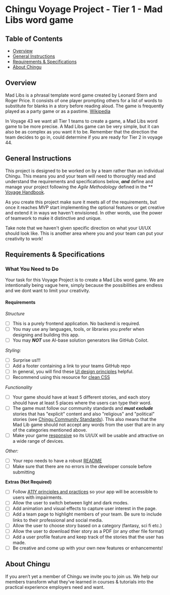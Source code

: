 # Chingu Voyage Project - Tier 1 - Mad Libs word game

## Table of Contents

* [Overview](#overview)
* [General Instructions](#general-instructions)
* [Requirements & Specifications](#requirements-specifications)
* [About Chingu](#about-chingu)

## Overview

Mad Libs is a phrasal template word game created by Leonard Stern and Roger Price. 
It consists of one player prompting others for a list of words to substitute for blanks 
in a story before reading aloud. The game is frequently played as a party game or as a pastime. [Wikipedia](https://en.wikipedia.org/wiki/Mad_Libs)

In Voyage 43 we want all Tier 1 teams to create a game, a Mad Libs word game to be more precise.
A Mad Libs game can be very simple, but it can also be as complex as you want it to be. Remember that 
the direction the team decides to go in, could determine if you are ready for Tier 2 in voyage 44.

## General Instructions

This project is designed to be worked on by a team rather than an individual
Chingu. This means you and your team will need to thoroughly read and
understand the requirements and specifications below, **_and_** define and
manage your project following the _Agile Methodology_ defined in the **
[Voyage Handbook](https://www.notion.so/Voyages-8d8e16a5f86e42a88d9ace16bc555f18#c6450284edde462f8b97580b002c836e).

As you create this project make sure it meets all of the requirements, but once
it reaches MVP start implementing the optional features or get creative and
extend it in ways we haven't envisioned. In other words, use the power of
teamwork to make it distinctive and unique.

Take note that we haven't given specific direction on what your UI/UX should
look like. This is another area where you and your team can put your creativity 
to work! 

## Requirements & Specifications
### What You Need to Do

Your task for this Voyage Project is to create a Mad Libs word game. We are intentionally
being vague here, simply because the possibilities are endless and we dont want to limit your creativity. 

#### Requirements

*Structure*

- [ ] This is a purely frontend application. No backend is required. 
- [ ] You may use any languages, tools, or libraries you prefer when designing and building this app. 
- [ ] You may **_NOT_** use AI-base solution generators like GitHub Coilot. 

*Styling:*

- [ ] Surprise us!!!
- [ ] Add a footer containing a link to your teams GitHub repo
- [ ] In general, you will find these [UI design principles](https://www.justinmind.com/ui-design/principles) helpful.
- [ ] Recommend using this resource for [clean CSS](https://www.devbridge.com/articles/implementing-clean-css-bem-method/)

*Functionality*

- [ ] Your game should have at least 5 different stories, and each story should have at least 5 places where the users can type their word.
- [ ] The game must follow our community standards and **_must exclude_** stories that has "explicit" content and also "religious" and "political" stories (see [Chingu Community Standards](https://discord.com/channels/330284646283608064/914163956405395476/914165230119034900)). This also means that the Mad Lib game should not accept any words from the user that are in any of the categories mentioned above.
- [ ] Make your game [responsive](https://developers.google.com/web/fundamentals/design-and-ux/responsive/) so its UI/UX will be usable and attractive on a wide range of devices.

*Other:*

- [ ] Your repo needs to have a robust [README](https://medium.com/chingu/keys-to-a-well-written-readme-55c53d34fe6d)
- [ ] Make sure that there are no errors in the developer console before submitting

**Extras (Not Required)**

- [ ] Follow [A11Y principles and practices](https://www.a11yproject.com/) so your app will be accessible to users with impairments.
- [ ] Allow the user to switch between light and dark modes.
- [ ] Add animation and visual effects to capture user interest in the page.
- [ ] Add a team page to highlight members of your team. Be sure to include links to their professional and social media.
- [ ] Allow the user to choose story based on a category (fantasy, sci fi etc.)
- [ ] Allow the user to download thier story as a PDF (or any other file format)
- [ ] Add a user profile feature and keep track of the stories that the user has made.
- [ ] Be creative and come up with your own new features or enhancements! 

## About Chingu

If you aren’t yet a member of Chingu we invite you to join us. We help our 
members transform what they’ve learned in courses & tutorials into the 
practical experience employers need and want.
